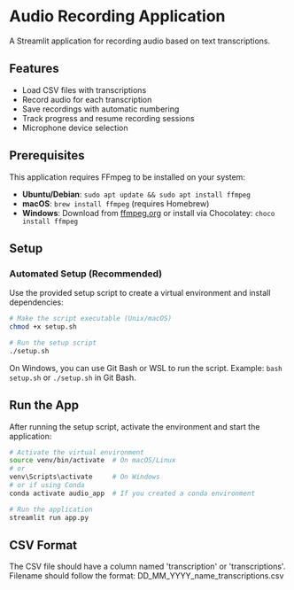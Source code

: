 # Audio Recording Application

A Streamlit application for recording audio based on text transcriptions.

## Features
- Load CSV files with transcriptions
- Record audio for each transcription
- Save recordings with automatic numbering
- Track progress and resume recording sessions
- Microphone device selection

## Prerequisites
This application requires FFmpeg to be installed on your system:

- **Ubuntu/Debian**: `sudo apt update && sudo apt install ffmpeg`
- **macOS**: `brew install ffmpeg` (requires Homebrew)
- **Windows**: Download from [ffmpeg.org](https://ffmpeg.org/download.html) or install via Chocolatey: `choco install ffmpeg`

## Setup

### Automated Setup (Recommended)
Use the provided setup script to create a virtual environment and install dependencies:

```bash
# Make the script executable (Unix/macOS)
chmod +x setup.sh

# Run the setup script
./setup.sh
```

On Windows, you can use Git Bash or WSL to run the script. Example: `bash setup.sh` or `./setup.sh` in Git Bash.


## Run the App
After running the setup script, activate the environment and start the application:
```bash
# Activate the virtual environment
source venv/bin/activate  # On macOS/Linux
# or
venv\Scripts\activate     # On Windows
# or if using Conda
conda activate audio_app  # If you created a conda environment

# Run the application
streamlit run app.py
```


## CSV Format
The CSV file should have a column named 'transcription' or 'transcriptions'.
Filename should follow the format: DD_MM_YYYY_name_transcriptions.csv